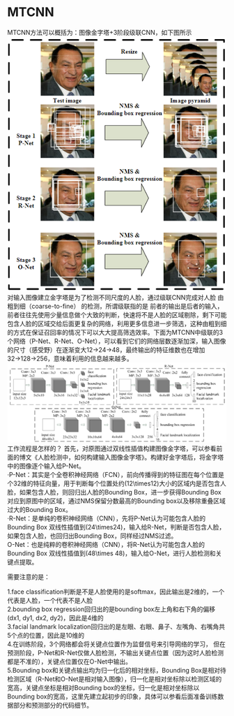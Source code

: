# MTCNN 
MTCNN方法可以概括为：图像金字塔+3阶段级联CNN，如下图所示  
![output](https://github.com/WwLuo-1024/MTCNN/blob/master/FYPMuQ.png)  
对输入图像建立金字塔是为了检测不同尺度的人脸，通过级联CNN完成对人脸 由粗到细（coarse-to-fine） 的检测，所谓级联指的是 前者的输出是后者的输入，前者往往先使用少量信息做个大致的判断，快速将不是人脸的区域剔除，剩下可能包含人脸的区域交给后面更复杂的网络，利用更多信息进一步筛选，这种由粗到细的方式在保证召回率的情况下可以大大提高筛选效率。下面为MTCNN中级联的3个网络（P-Net、R-Net、O-Net），可以看到它们的网络层数逐渐加深，输入图像的尺寸（感受野）在逐渐变大12→24→48，最终输出的特征维数也在增加32→128→256，意味着利用的信息越来越多。  
![output](https://github.com/WwLuo-1024/MTCNN/blob/master/FYPs4x.png)  
工作流程是怎样的？
首先，对原图通过双线性插值构建图像金字塔，可以参看前面的博文《人脸检测中，如何构建输入图像金字塔》。构建好金字塔后，将金字塔中的图像逐个输入给P-Net。    
  ·P-Net：其实是个全卷积神经网络（FCN），前向传播得到的特征图在每个位置是个32维的特征向量，用于判断每个位置处约\(12\times12\)大小的区域内是否包含人脸，如果包含人脸，则回归出人脸的Bounding Box，进一步获得Bounding Box对应到原图中的区域，通过NMS保留分数最高的Bounding box以及移除重叠区域过大的Bounding Box。  
  ·R-Net：是单纯的卷积神经网络（CNN），先将P-Net认为可能包含人脸的Bounding Box 双线性插值到\(24\times24\)，输入给R-Net，判断是否包含人脸，如果包含人脸，也回归出Bounding Box，同样经过NMS过滤。  
O-Net：也是纯粹的卷积神经网络（CNN），将R-Net认为可能包含人脸的Bounding Box 双线性插值到\(48\times 48\)，输入给O-Net，进行人脸检测和关键点提取。
  
需要注意的是：
  
1.face classification判断是不是人脸使用的是softmax，因此输出是2维的，一个代表是人脸，一个代表不是人脸  
2.bounding box regression回归出的是bounding box左上角和右下角的偏移\(dx1, dy1, dx2, dy2\)，因此是4维的  
3.facial landmark localization回归出的是左眼、右眼、鼻子、左嘴角、右嘴角共5个点的位置，因此是10维的  
4.在训练阶段，3个网络都会将关键点位置作为监督信号来引导网络的学习， 但在预测阶段，P-Net和R-Net仅做人脸检测，不输出关键点位置（因为这时人脸检测都是不准的），关键点位置仅在O-Net中输出。  
5.Bounding box和关键点输出均为归一化后的相对坐标，Bounding Box是相对待检测区域（R-Net和O-Net是相对输入图像），归一化是相对坐标除以检测区域的宽高，关键点坐标是相对Bounding box的坐标，归一化是相对坐标除以Bounding box的宽高，这里先建立起初步的印象，具体可以参看后面准备训练数据部分和预测部分的代码细节。  
